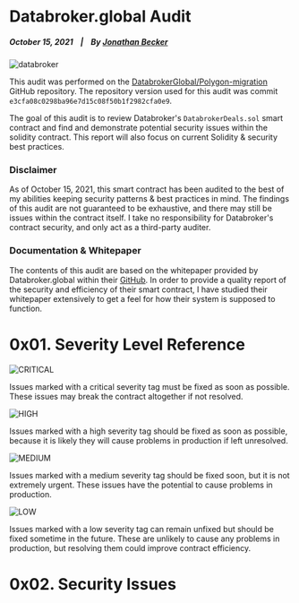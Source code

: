 # Databroker.global Audit

  ##### October 15, 2021&nbsp;&nbsp;&nbsp;&nbsp;|&nbsp;&nbsp;&nbsp;&nbsp;By [Jonathan Becker](https://jbecker.dev)
  
  ![databroker](https://www.databroker.global/images/Databroker_social-share.jpg?fw)

  This audit was performed on the [DatabrokerGlobal/Polygon-migration](https://github.com/databrokerglobal/Polygon-migration/tree/e3cfa08c0298ba96e7d15c08f50b1f2982cfa0e9) GitHub repository. The repository version used for this audit was commit ``e3cfa08c0298ba96e7d15c08f50b1f2982cfa0e9``.

  The goal of this audit is to review Databroker's ``DatabrokerDeals.sol`` smart contract and find and demonstrate potential security issues within the solidity contract. This report will also focus on current Solidity & security best practices.

### Disclaimer

  As of October 15, 2021, this smart contract has been audited to the best of my abilities keeping security patterns & best practices in mind. The findings of this audit are not guaranteed to be exhaustive, and there may still be issues within the contract itself. I take no responsibility for Databroker's contract security, and only act as a third-party auditer.

### Documentation & Whitepaper

  The contents of this audit are based on the whitepaper provided by Databroker.global within their [GitHub](https://github.com/databrokerglobal/Polygon-migration/issues/1). In order to provide a quality report of the security and efficiency of their smart contract, I have studied their whitepaper extensively to get a feel for how their system is supposed to function.

# 0x01. Severity Level Reference

  ![CRITICAL](https://docs.google.com/drawings/u/1/d/s2A5dPyYYIXwJ5wiEwp8ZnA/image?w=90&h=25&rev=1&drawingRevisionAccessToken=7H_rczXZngANng&ac=1&parent=1saSVpT2Ixd58q-DZlTtzfkNizuTTE4yVoGuWz_AatZM)

  Issues marked with a critical severity tag must be fixed as soon as possible. These issues may break the contract altogether if not resolved.

  ![HIGH](https://docs.google.com/drawings/u/1/d/srm9H82jO6eLz-fpDkkQ0cQ/image?w=89&h=25&rev=1&drawingRevisionAccessToken=yfeRMAXlt_upVA&ac=1&parent=1saSVpT2Ixd58q-DZlTtzfkNizuTTE4yVoGuWz_AatZM)

  Issues marked with a high severity tag should be fixed as soon as possible, because it is likely they will cause problems in production if left unresolved.
  
  ![MEDIUM](https://docs.google.com/drawings/u/1/d/sEmSjs6cE220FaTcacbrXDw/image?w=90&h=25&rev=1&drawingRevisionAccessToken=RkVJ-7o2vH0yWw&ac=1&parent=1saSVpT2Ixd58q-DZlTtzfkNizuTTE4yVoGuWz_AatZM)

  Issues marked with a medium severity tag should be fixed soon, but it is not extremely urgent. These issues have the potential to cause problems in production.

  ![LOW](https://docs.google.com/drawings/u/1/d/s0QKztd2tlTd_k8qM4aEjcQ/image?w=90&h=25&rev=1&drawingRevisionAccessToken=f3JNpSAGakWFtw&ac=1&parent=1saSVpT2Ixd58q-DZlTtzfkNizuTTE4yVoGuWz_AatZM)

  Issues marked with a low severity tag can remain unfixed but should be fixed sometime in the future. These are unlikely to cause any problems in production, but resolving them could improve contract efficiency.
  

# 0x02. Security Issues
